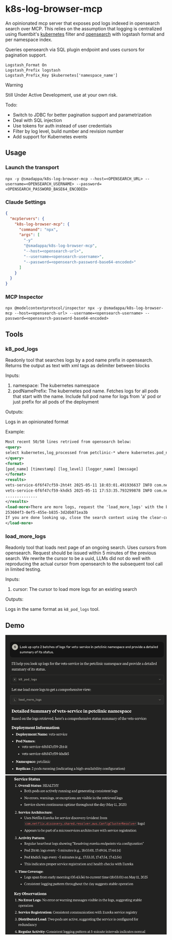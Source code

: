 # k8s-log-browser-mcp

An opinionated mcp server that exposes pod logs indexed in opensearch search over MCP. This relies on the assumption that logging is centralized using fluentbit's [kubernetes](https://docs.fluentbit.io/manual/pipeline/filters/kubernetes) filter and [opensearch](https://docs.fluentbit.io/manual/pipeline/outputs/opensearch) with logstash format and per namespace index.

Queries opensearch via SQL plugin endpoint and uses cursors for pagination support.

```
Logstash_Format On
Logstash_Prefix logstash
Logstash_Prefix_Key $kubernetes['namespace_name']
```

> [!WARNING]
> Still Under Active Development, use at your own risk.

Todo:

- Switch to JDBC for better pagination support and parametrization
- Deal with SQL injection
- Use tokens for auth instead of user credentials
- Filter by log level, build number and revision number
- Add support for Kubernetes events

## Usage

### Launch the transport

```
npx -y @smadappa/k8s-log-browser-mcp --host=<OPENSEARCH_URL> --username=<OPENSEARCH_USERNAME> --password=<OPENSEARCH_PASSWORD_BASE64_ENCODED>
```

### Claude Settings

```json
{
  "mcpServers": {
    "k8s-log-browser-mcp": {
      "command": "npx",
      "args": [
        "-y"
        "@smadappa/k8s-log-browser-mcp",
        "--host=<opensearch-url>",
        "--username=<opensearch-username>",
        "--password=<opensearch-password-base64-encoded>"
      ]
    }
  }
}
```

### MCP Inspector

```shell
npx @modelcontextprotocol/inspector npx -y @smadappa/k8s-log-browser-mcp --host=<opensearch-url> --username=<opensearch-username> --password=<opensearch-password-base64-encoded>
```

## Tools

### k8_pod_logs

Readonly tool that searches logs by a pod name prefix in opensearch. Returns the output as text with xml tags as delimiter between blocks

Inputs:

1. namespace: The kubernetes namespace
2. podNamePrefix: The kubernetes pod name. Fetches logs for all pods that start with the name. Include full pod name for logs from 'a' pod or just prefix for all pods of the deployment

Outputs:

Logs in an opinionated format

Example:

```xml
Most recent 50/50 lines retrived from opensearch below:
<query>
select kubernetes,log_processed from petclinic-* where kubernetes.pod_name like 'vets-service%' and not isnull(log_processed.message) order by `log_processed.@timestamp` desc
</query>
<format>
[pod_name] [timestamp] [log_level] [logger_name] [message]
</format>
<results>
vets-service-6f6f47cf59-2ht4t 2025-05-11 18:03:01.491936637 INFO com.netflix.discovery.shared.resolver.aws.ConfigClusterResolver Resolving eureka endpoints via configuration
vets-service-6f6f47cf59-khdk5 2025-05-11 17:53:35.793299878 INFO com.netflix.discovery.shared.resolver.aws.ConfigClusterResolver Resolving eureka endpoints via configuration
..............
</results>
<load-more>There are more logs, request the 'load_more_logs' with the below cursor:
253604f3-0ef5-455e-b835-3d2db071ea3b
If you are done looking up, close the search context using the clear-cursor tool.
</load-more>

```

### load_more_logs

Readonly tool that loads next page of an ongoing search. Uses cursors from opensearch. Request should be issued within 5 minutes of the previous search. We rewrite the cursor to be a uuid, LLMs did not
do well with reproducing the actual cursor from opensearch to the subsequent tool call in limited testing.

Inputs:

1. cursor: The cursor to load more logs for an existing search

Outputs:

Logs in the same format as `k8_pod_logs` tool.

## Demo

![screen shot of tool use in claude - page 1](./docs/media/demo-1.png "Screen Shot 1")
![screen shot of tool use in claude - page 2](./docs/media/demo-2.png "Screen Shot 2")
